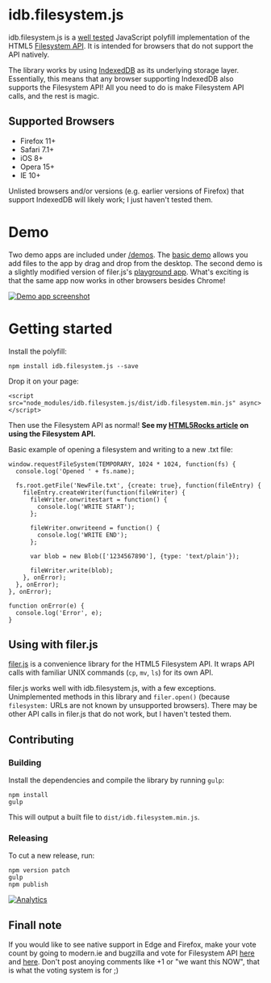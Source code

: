 idb.filesystem.js
===========

idb.filesystem.js is a [well tested](//github.com/ebidel/idb.filesystem.js/tree/master/tests) JavaScript polyfill implementation
of the HTML5 [Filesystem API][1]. It is intended for browsers that do not
support the API natively.

The library works by using [IndexedDB][2] as its underlying storage layer. Essentially,
this means that any browser supporting IndexedDB also supports the Filesystem API!
All you need to do is make Filesystem API calls, and the rest is magic.

Supported Browsers
------------------

* Firefox 11+
* Safari 7.1+
* iOS 8+
* Opera 15+
* IE 10+

Unlisted browsers and/or versions (e.g. earlier versions of Firefox) that
support IndexedDB will likely work; I just haven't tested them.

[1]: http://dev.w3.org/2009/dap/file-system/pub/FileSystem/
[2]: https://developer.mozilla.org/en/IndexedDB

Demo
===============

Two demo apps are included under [/demos](//github.com/ebidel/idb.filesystem.js/tree/master/demos). The
[basic demo](http://html5-demos.appspot.com/static/filesystem/idb.filesystem.js/demos/basic/index.html)
allows you add files to the app by drag and drop from the desktop. The second demo 
is a slightly modified version of filer.js's [playground app](http://html5-demos.appspot.com/static/filesystem/idb.filesystem.js/demos/playground/index.html). What's exciting is that the same app now works in other browsers besides Chrome!

<a href="http://html5-demos.appspot.com/static/filesystem/idb.filesystem.js/demos/basic/index.html">
  <img src="https://raw.github.com/ebidel/idb.filesystem.js/master/demos/playground/images/demo_screenshot.png" title="Demo app screenshot" alt="Demo app screenshot">
</a>

Getting started
===============

Install the polyfill:

    npm install idb.filesystem.js --save

Drop it on your page:

    <script src="node_modules/idb.filesystem.js/dist/idb.filesystem.min.js" async></script>

Then use the Filesystem API as normal! **See my [HTML5Rocks article](http://www.html5rocks.com/tutorials/file/filesystem/) on using the Filesystem API.**

Basic example of opening a filesystem and writing to a new .txt file:

    window.requestFileSystem(TEMPORARY, 1024 * 1024, function(fs) {
      console.log('Opened ' + fs.name);
      
      fs.root.getFile('NewFile.txt', {create: true}, function(fileEntry) {
        fileEntry.createWriter(function(fileWriter) {
          fileWriter.onwritestart = function() {
            console.log('WRITE START');
          };
          
          fileWriter.onwriteend = function() {
            console.log('WRITE END');
          };

          var blob = new Blob(['1234567890'], {type: 'text/plain'});
        
          fileWriter.write(blob);
        }, onError);
      }, onError);
    }, onError);

    function onError(e) {
      console.log('Error', e);
    }

Using with filer.js
------------------

[filer.js](//github.com/ebidel/filer.js) is a convenience library for the
HTML5 Filesystem API. It wraps API calls with familiar UNIX commands
(`cp`, `mv`, `ls`) for its own API.

filer.js works well with idb.filesystem.js, with a few exceptions. Unimplemented
methods in this library and `filer.open()` (because `filesystem:` URLs are not
known by unsupported browsers). There may be other API calls in filer.js that
do not work, but I haven't tested them.

## Contributing

### Building

Install the dependencies and compile the library by running `gulp`:

    npm install
    gulp

This will output a built file to `dist/idb.filesystem.min.js`.

### Releasing

To cut a new release, run:

    npm version patch
    gulp
    npm publish

[![Analytics](https://ga-beacon.appspot.com/UA-46812528-1/ebidel/idb.filesystem.js/README)](https://github.com/igrigorik/ga-beacon)

Finall note
-----------
If you would like to see native support in Edge and Firefox, make your vote count by going to modern.ie and bugzilla and vote for Filesystem API [here](https://bugzilla.mozilla.org/show_bug.cgi?id=910387) and [here](https://dev.modern.ie/platform/status/filewriter/).
Don't post anoying comments like +1 or "we want this NOW", that is what the voting system is for ;)
